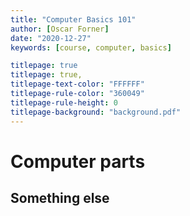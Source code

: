 ```yaml
---
title: "Computer Basics 101"
author: [Oscar Forner]
date: "2020-12-27"
keywords: [course, computer, basics]

titlepage: true
titlepage: true,
titlepage-text-color: "FFFFFF"
titlepage-rule-color: "360049"
titlepage-rule-height: 0
titlepage-background: "background.pdf"
---
```


# Computer parts
## Something else
